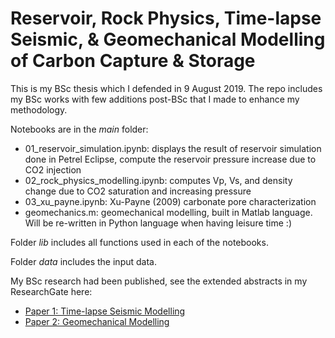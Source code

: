 # Reservoir, Rock Physics, Time-lapse Seismic, & Geomechanical Modelling of Carbon Capture & Storage

This is my BSc thesis which I defended in 9 August 2019. The repo includes my BSc works with few additions post-BSc that I made to enhance my methodology. 

Notebooks are in the *main* folder:
* 01_reservoir_simulation.ipynb: displays the result of reservoir simulation done in Petrel Eclipse, compute the reservoir pressure increase due to CO2 injection
* 02_rock_physics_modelling.ipynb: computes Vp, Vs, and density change due to CO2 saturation and increasing pressure
* 03_xu_payne.ipynb: Xu-Payne (2009) carbonate pore characterization 
* geomechanics.m: geomechanical modelling, built in Matlab language. Will be re-written in Python language when having leisure time :)

Folder *lib* includes all functions used in each of the notebooks.

Folder *data* includes the input data.

My BSc research had been published, see the extended abstracts in my ResearchGate here:
* [Paper 1: Time-lapse Seismic Modelling](https://www.researchgate.net/publication/338644464_Time-lapse_Seismic_Modelling_as_Tool_for_Evaluation_of_Monitoring_Feasibility_for_CO2_Sequestration_in_Gundih_Gas_Field)
* [Paper 2: Geomechanical Modelling](https://www.researchgate.net/publication/338644468_Geomechanical_Modelling_of_CO2_Sequestration_Process_in_Gundih_Field_for_Evaluation_of_Reservoir_Integrity)
